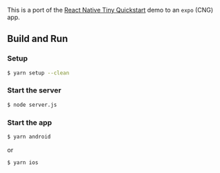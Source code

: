 This is a port of the [React Native Tiny Quickstart](https://github.com/plaid/tiny-quickstart/tree/main/react_native) demo to an `expo` (CNG) app.

## Build and Run

### Setup

```bash
$ yarn setup --clean

```

### Start the server

```bash
$ node server.js

```

### Start the app

```bash
$ yarn android

```

or

```bash
$ yarn ios
```
